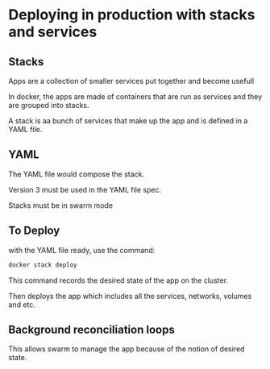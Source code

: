 # Deploying in production with stacks and services

## Stacks
Apps are a collection of smaller services put together and become usefull

In docker, the apps are made of containers that are run as services and they are grouped into stacks.

A stack is aa bunch of services that make up the app and is defined in a YAML file.

## YAML
The YAML file would compose the stack.

Version 3 must be used in the YAML file spec.

Stacks must be in swarm mode

## To Deploy

with the YAML file ready, use the command:

```bash
docker stack deploy
```

This command records the desired state of the app on the cluster.

Then deploys the app which includes all the services, networks, volumes and etc.

## Background reconciliation loops

This allows swarm to manage the app because of the notion of desired state. 